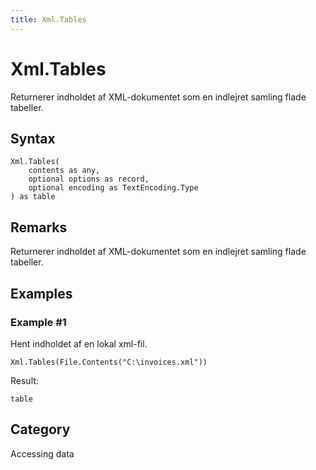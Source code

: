 ```yaml
---
title: Xml.Tables
---
```


# Xml.Tables


Returnerer indholdet af XML-dokumentet som en indlejret samling flade tabeller.


## Syntax

```powerquery
Xml.Tables(
    contents as any,
    optional options as record,
    optional encoding as TextEncoding.Type
) as table
```


## Remarks

Returnerer indholdet af XML-dokumentet som en indlejret samling flade tabeller.


## Examples

### Example #1 
Hent indholdet af en lokal xml-fil.
```powerquery
Xml.Tables(File.Contents("C:\invoices.xml"))
```

Result: 
```powerquery
table
```




## Category
Accessing data
